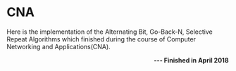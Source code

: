 # CNA
Here is the implementation of the Alternating Bit, Go-Back-N, Selective Repeat Algorithms which finished during the course of Computer Networking and Applications(CNA).
**<p align="right"> --- Finished in April 2018 <p>**
